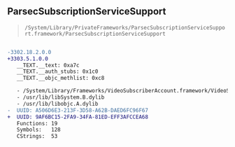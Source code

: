 ## ParsecSubscriptionServiceSupport

> `/System/Library/PrivateFrameworks/ParsecSubscriptionServiceSupport.framework/ParsecSubscriptionServiceSupport`

```diff

-3302.18.2.0.0
+3303.5.1.0.0
   __TEXT.__text: 0xa7c
   __TEXT.__auth_stubs: 0x1c0
   __TEXT.__objc_methlist: 0xc8

   - /System/Library/Frameworks/VideoSubscriberAccount.framework/VideoSubscriberAccount
   - /usr/lib/libSystem.B.dylib
   - /usr/lib/libobjc.A.dylib
-  UUID: A506D6E3-213F-3D58-A62B-DAED6FC96F67
+  UUID: 9AF6BC15-2FA9-34FA-81ED-EFF3AFCCEA68
   Functions: 19
   Symbols:   128
   CStrings:  53

```
